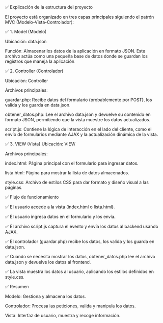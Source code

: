 ✅ Explicación de la estructura del proyecto

El proyecto está organizado en tres capas principales siguiendo el patrón MVC (Modelo-Vista-Controlador):

✅ 1. Model (Modelo)

Ubicación: data.json

Función:
Almacenar los datos de la aplicación en formato JSON. Este archivo actúa como una pequeña base de datos donde se guardan los registros que maneja la aplicación.

✅ 2. Controller (Controlador)

Ubicación: Controller

Archivos principales:

guardar.php: Recibe datos del formulario (probablemente por POST), los valida y los guarda en data.json.

obtener_datos.php: Lee el archivo data.json y devuelve su contenido en formato JSON, permitiendo que la vista muestre los datos actualizados.

script.js: Contiene la lógica de interacción en el lado del cliente, como el envío de formularios mediante AJAX y la actualización dinámica de la vista.

✅ 3. VIEW (Vista)
Ubicación: VIEW

Archivos principales:

index.html: Página principal con el formulario para ingresar datos.

lista.html: Página para mostrar la lista de datos almacenados.

style.css: Archivo de estilos CSS para dar formato y diseño visual a las páginas.

✅ Flujo de funcionamiento

✅ El usuario accede a la vista (index.html o lista.html).

✅ El usuario ingresa datos en el formulario y los envía.

✅ El archivo script.js captura el evento y envía los datos al backend usando AJAX.

✅ El controlador (guardar.php) recibe los datos, los valida y los guarda en data.json.

✅ Cuando se necesita mostrar los datos, obtener_datos.php lee el archivo data.json y devuelve los datos al frontend.

✅ La vista muestra los datos al usuario, aplicando los estilos definidos en style.css.

✅ Resumen

Modelo: Gestiona y almacena los datos.

Controlador: Procesa las peticiones, valida y manipula los datos.

Vista: Interfaz de usuario, muestra y recoge información.
